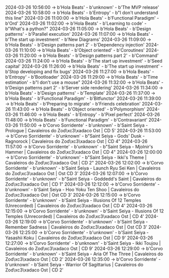 2024-03-26 10:56:00 -> b'Hola Beats' - b'unknown' - b'The MVP release'
2024-03-26 10:58:00 -> b'Hola Beats' - b'Entropy' - b"I don't understand this line"
2024-03-26 11:00:00 -> b'Hola Beats' - b'Functional Paradigm' - b'Ord'
2024-03-26 11:02:00 -> b'Hola Beats' - b'Learning to code' - b"What's a python?"
2024-03-26 11:05:00 -> b'Hola Beats' - b'Design patterns' - b'Parallel execution'
2024-03-26 11:07:00 -> b'Hola Beats' - b'The start up investment' - b'New Diagrams'
2024-03-26 11:09:00 -> b'Hola Beats' - b'Design patterns part 2' - b'Dependency injection'
2024-03-26 11:10:00 -> b'Hola Beats' - b'Object oriented' - b'Coroutines'
2024-03-26 11:20:00 -> b'Hola Beats' - b'Design patterns part 2' - b'Command'
2024-03-26 11:24:00 -> b'Hola Beats' - b'The start up investment' - b'Seed capital'
2024-03-26 11:26:00 -> b'Hola Beats' - b'The start up investment' - b'Stop developing and fix bugs'
2024-03-26 11:27:00 -> b'Hola Beats' - b'Entropy' - b'Bootloader'
2024-03-26 11:29:00 -> b'Hola Beats' - b'Time estimation' - b"I don't use a mouse"
2024-03-26 11:32:00 -> b'Hola Beats' - b'Design patterns part 2' - b'Server side rendering'
2024-03-26 11:34:00 -> b'Hola Beats' - b'Design patterns' - b'Template'
2024-03-26 11:37:00 -> b'Hola Beats' - b'Functional Paradigm' - b'Bitfunctor'
2024-03-26 11:39:00 -> b'Hola Beats' - b'Preparing to migrate' - b'Friends celebration'
2024-03-26 11:43:00 -> b'Hola Beats' - b'Object oriented' - b'Polymorphism'
2024-03-26 11:46:00 -> b'Hola Beats' - b'Entropy' - b'Pixel perfect'
2024-03-26 11:48:00 -> b'Hola Beats' - b'Functional Paradigm' - b'Contravariant'
2024-03-26 11:50:00 -> b'Corvo Sorridente' - b'unknown' - b'Saint Seiya - Prologue | Cavaleiros do Zod\xc3\xadaco Ost | CD 5'
2024-03-26 11:53:00 -> b'Corvo Sorridente' - b'unknown' - b"Saint Seiya - Gods' Dusk - Ragnorock | Cavaleiros do Zod\xc3\xadaco Ost | CD 4"
2024-03-26 11:57:00 -> b'Corvo Sorridente' - b'unknown' - b"Saint Seiya - Mjolnir's Hammer | Cavaleiros do Zod\xc3\xadaco Ost | CD 4"
2024-03-26 12:00:00 -> b'Corvo Sorridente' - b'unknown' - b"Saint Seiya - Ikki's Theme  | Cavaleiros do Zod\xc3\xadaco Ost | CD 2"
2024-03-26 12:02:00 -> b'Corvo Sorridente' - b'unknown' - b'Saint Seiya - Launch Ryu Sei Ken | Cavaleiros do Zod\xc3\xadaco Ost | Ost CD 3'
2024-03-26 12:07:00 -> b'Corvo Sorridente' - b'unknown' - b"Saint Seiya - Goddedd's Saint | Cavaleiros do Zod\xc3\xadaco Ost | CD 1"
2024-03-26 12:12:00 -> b'Corvo Sorridente' - b'unknown' - b'Saint Seiya - Hoo Yoku Ten Shoo | Cavaleiros do Zod\xc3\xadaco Ost | Ost CD 3'
2024-03-26 12:15:00 -> b'Corvo Sorridente' - b'unknown' - b'Saint Seiya - Illusions Of 12 Temples (Unrecorded) | Cavaleiros do Zod\xc3\xadaco Ost | CD 4'
2024-03-26 12:15:00 -> b'Corvo Sorridente' - b'unknown' - b'Saint Seiya - Illusions Of 12 Temples (Unrecorded) | Cavaleiros do Zod\xc3\xadaco Ost | CD 4'
2024-03-26 12:19:00 -> b'Corvo Sorridente' - b'unknown' - b'Saint Seiya - Remember Sadness | Cavaleiros do Zod\xc3\xadaco Ost | Ost CD 3'
2024-03-26 12:25:00 -> b'Corvo Sorridente' - b'unknown' - b'Saint Seiya - Yasashii Koku | Cavaleiros do Zod\xc3\xadaco Ost | CD 9'
2024-03-26 12:27:00 -> b'Corvo Sorridente' - b'unknown' - b'Saint Seiya - Ikki Toujou | Cavaleiros do Zod\xc3\xadaco Ost | CD 9'
2024-03-26 12:29:00 -> b'Corvo Sorridente' - b'unknown' - b'Saint Seiya - Aria Of The Three  | Cavaleiros do Zod\xc3\xadaco Ost | CD 2'
2024-03-26 12:35:00 -> b'Corvo Sorridente' - b'unknown' - b'Saint Seiya - Warrior Of Sagittarius | Cavaleiros do Zod\xc3\xadaco Ost | CD 2'
